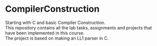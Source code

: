 # CompilerConstruction
Starting with C and basic Compiler Construction.<br/>
This repository contains all the lab tasks, assignments and projects that have been implemented in this course. <br >
The project is based on making an LL1 parser in C.
